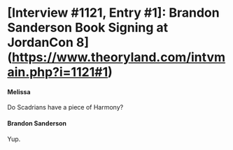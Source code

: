 # [Interview #1121, Entry #1]: Brandon Sanderson Book Signing at JordanCon 8](https://www.theoryland.com/intvmain.php?i=1121#1)

#### Melissa

Do Scadrians have a piece of Harmony?

#### Brandon Sanderson

Yup.

